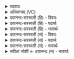 <details><summary>पदपाठः</summary>

अ॒द्भ्य इत्य॒त्ऽभ्यः। सम्भृ॑त॒ इति॑ सम्ऽभृ॑तः। पृ॒थि॒व्यै। रसा॑त्। च॒। वि॒श्वक॑र्मण॒ इति॑ वि॒श्वऽक॑र्मणः। सम्। अ॒व॒र्त्त॒त॒। अग्रे॑। तस्य॑। त्वष्टा॑। विदध॑दिति॑ वि॒ऽदध॑त्। रू॒पम्। ए॒ति॒। तत्। मर्त्य॑स्य। दे॒व॒त्वमिति॑ देव॒ऽत्वम्। आ॒जान॒मित्या॒ऽजान॑म्। अग्रे॑। १७।
</details>

<details><summary>अधिमन्त्रम् (VC)</summary>

- आदित्यो देवता
- उत्तरनारायण ऋषिः
- भुरिक्त्रिष्टुप्
- धैवतः
</details>

<details><summary>दयानन्द-सरस्वती (हि) - विषयः</summary>

फिर उसी विषय को अगले मन्त्र में कहा है ॥
</details>

<details><summary>दयानन्द-सरस्वती (हि) - पदार्थः</summary>

पदार्थान्वयभाषाः -  हे मनुष्यो ! जो (अद्भ्यः) जलों (पृथिव्यै) पृथिवी (च) और (विश्वकर्मणः) सब कर्म जिसके आश्रय से होते उस सूर्य से (सम्भृतः) सम्यक् पुष्ट हुआ उस (रसात्) रस से (अग्रे) पहिले यह सब जगत् (सम्, अवर्त्तत) वर्त्तमान होता है (तस्य) उस इस जगत् के (तत्) उस (रूपम्) स्वरूप को (त्वष्टा) सूक्ष्म करनेवाला ईश्वर (विदधत्) विधान करता हुआ (अग्रे) आदि में (मर्त्यस्य) मनुष्य के (आजानम्) अच्छे प्रकार कर्त्तव्य कर्म और (देवत्वम्) विद्वत्ता को (एति) प्राप्त होता है ॥१७ ॥
</details>

<details><summary>दयानन्द-सरस्वती (हि) - भावार्थः</summary>

भावार्थभाषाः -  हे मनुष्यो ! जो सम्पूर्ण कार्य करने हारा परमेश्वर कारण से कार्य बनाता है, सब जगत् के शरीरों के रूपों को बनाता है, उसका ज्ञान और उसकी आज्ञा का पालन ही देवत्व है, ऐसा जानो ॥१७ ॥
</details>

<details><summary>दयानन्द-सरस्वती (सं) - विषयः</summary>

पुनस्तमेव विषयमाह ॥
</details>

<details><summary>दयानन्द-सरस्वती (सं) - पदार्थः</summary>

पदार्थान्वयभाषाः -  हे मनुष्याः ! योऽद्भ्यः पृथिव्यै विश्वकर्मणश्च सम्भृतस्तस्माद् रसादग्र इदं सर्वं समवर्त्तत तस्याऽस्य जगतो तद् रूपं त्वष्टा विदधदग्रे मर्त्यस्याजानं देवत्वमेति ॥१७ ॥
</details>

<details><summary>दयानन्द-सरस्वती (सं) - भावार्थः</summary>

भावार्थभाषाः -  हे मनुष्याः ! योऽखिलकार्यकर्त्ता परमात्मा कारणात् कार्याणि निर्मिमीते सकलस्य जगतः शरीराणां रूपाणि विदधाति तज्ज्ञानं तदाज्ञापालनमेव देवत्वमस्तीति जानीत ॥१७ ॥
</details>

<details><summary>सविता जोशी ← दयानन्दः (म) - भावार्थः</summary>

भावार्थभाषाः -  हे माणसांनो ! पूर्ण कर्मशील परमेश्वर कारणापासून कार्याची निर्मिती करतो व सर्व जगतरूपी शरीराचे अवयव (सृष्टितील पदार्थ) निर्माण करतो त्याच्यासंबंधी ज्ञान मिळविणे व त्याच्या आज्ञेचे पालन करणे हेच देवत्व होय.
</details>
